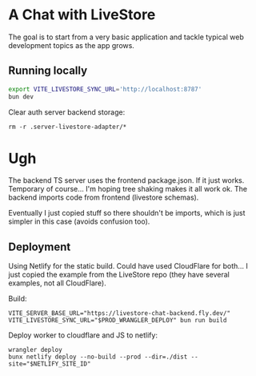 # A Chat with LiveStore

The goal is to start from a very basic application and tackle typical web development topics as the app grows.

## Running locally

```bash
export VITE_LIVESTORE_SYNC_URL='http://localhost:8787'
bun dev
```


Clear auth server backend storage: 

```
rm -r .server-livestore-adapter/*
```


# Ugh

The backend TS server uses the frontend package.json.
If it just works.
Temporary of course... I'm hoping tree shaking makes it all work ok. The backend imports code from frontend (livestore schemas).

Eventually I just copied stuff so there shouldn't be imports, which is just simpler in this case (avoids confusion too).

## Deployment

Using Netlify for the static build. Could have used CloudFlare for both...
I just copied the example from the LiveStore repo (they have several examples, not all CloudFlare).

Build:
```
VITE_SERVER_BASE_URL="https://livestore-chat-backend.fly.dev/" VITE_LIVESTORE_SYNC_URL="$PROD_WRANGLER_DEPLOY" bun run build 
```

Deploy worker to cloudflare and JS to netlify:
```
wrangler deploy
bunx netlify deploy --no-build --prod --dir=./dist --site="$NETLIFY_SITE_ID" 
```

